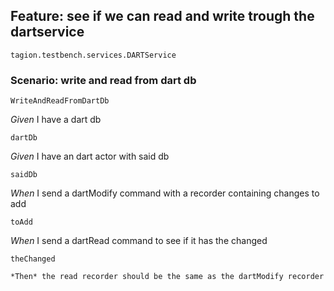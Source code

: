 ## Feature: see if we can read and write trough the dartservice

`tagion.testbench.services.DARTService`

### Scenario: write and read from dart db

`WriteAndReadFromDartDb`

*Given* I have a dart db

`dartDb`

*Given* I have an dart actor with said db

`saidDb`

*When* I send a dartModify command with a recorder containing changes to add

`toAdd`

*When* I send a dartRead command to see if it has the changed

`theChanged`


```suggestion
*Then* the read recorder should be the same as the dartModify recorder
